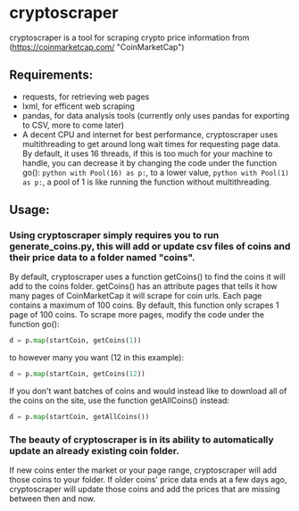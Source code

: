 # cryptoscraper
cryptoscraper is a tool for scraping crypto price information from (https://coinmarketcap.com/ "CoinMarketCap")
## Requirements:
* requests, for retrieving web pages
* lxml, for efficent web scraping
* pandas, for data analysis tools (currently only uses pandas for exporting to CSV, more to come later)
* A decent CPU and internet for best performance, cryptoscraper uses multithreading to get around long wait times for requesting page data. By default, it uses 16 threads, if this is too much for your machine to handle, you can decrease it by changing the code under the function go(): ```python with Pool(16) as p:```, to a lower value, ```python with Pool(1) as p:```, a pool of 1 is like running the function without multithreading.
## Usage:
### Using cryptoscraper simply requires you to run generate_coins.py, this will add or update csv files of coins and their price data to a folder named "coins".
By default, cryptoscraper uses a function getCoins() to find the coins it will add to the coins folder. getCoins() has an attribute pages that tells it how many pages of CoinMarketCap it will scrape for coin urls. Each page contains a maximum of 100 coins. By default, this function only scrapes 1 page of 100 coins. To scrape more pages, modify the code under the function go():
```python
d = p.map(startCoin, getCoins(1))
```
to however many you want (12 in this example):
```python
d = p.map(startCoin, getCoins(12))
```
If you don't want batches of coins and would instead like to download all of the coins on the site, use the function getAllCoins() instead:
```python
d = p.map(startCoin, getAllCoins())
```
### The beauty of cryptoscraper is in its ability to automatically update an already existing coin folder.
If new coins enter the market or your page range, cryptoscraper will add those coins to your folder.
If older coins' price data ends at a few days ago, cryptoscraper will update those coins and add the prices that are missing between then and now.

